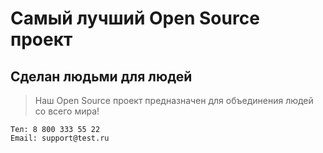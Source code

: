 # Самый лучший Open Source проект

## Сделан людьми для людей

> Наш Open Source проект предназначен для объединения людей со всего мира!

	Тел: 8 800 333 55 22
	Email: support@test.ru
